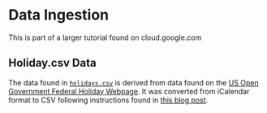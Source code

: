 # Data Ingestion
This is part of a larger tutorial found on cloud.google.com

## Holiday.csv Data

The data found in [`holidays.csv`](./holidays.csv) is derived from data found on the [US Open Government Federal Holiday Webpage](https://www.opm.gov/about-us/open-government/Data/Apps/Holidays/Index.aspx). It was converted from iCalendar format to CSV following instructions found in [this blog post](https://medium.com/@leah.e.cole/how-to-use-python-to-turn-icalendar-data-into-a-csv-of-dates-93d95926231d).

